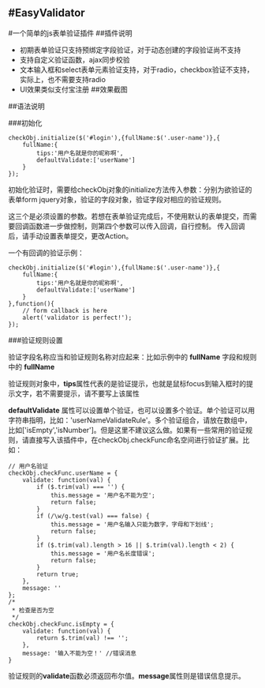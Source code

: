 #EasyValidator
------------------------------------------------

#一个简单的js表单验证插件
##插件说明
* 初期表单验证只支持预绑定字段验证，对于动态创建的字段验证尚不支持
* 支持自定义验证函数，ajax同步校验
* 文本输入框和select表单元素验证支持，对于radio，checkbox验证不支持，实际上，也不需要支持radio
* UI效果类似支付宝注册
##效果截图

##语法说明

###初始化

```
checkObj.initialize($('#login'),{fullName:$('.user-name')},{
    fullName:{
        tips:'用户名就是你的昵称啊',
        defaultValidate:['userName']
    }
});
```

初始化验证时，需要给checkObj对象的initialize方法传入参数：分别为欲验证的表单form jquery对象，验证的字段对象，验证字段对相应的验证规则。

这三个是必须设置的参数。若想在表单验证完成后，不使用默认的表单提交，而需要回调函数进一步做控制，则第四个参数可以传入回调，自行控制。
传入回调后，请手动设置表单提交，更改Action。

一个有回调的验证示例：

```
checkObj.initialize($('#login'),{fullName:$('.user-name')},{
    fullName:{
        tips:'用户名就是你的昵称啊',
        defaultValidate:['userName']
    }
},function(){
    // form callback is here
    alert('validator is perfect!');
});
```
###验证规则设置

验证字段名称应当和验证规则名称对应起来：比如示例中的 **fullName** 字段和规则中的 **fullName**

验证规则对象中，**tips**属性代表的是验证提示，也就是鼠标focus到输入框时的提示文字，若不需要提示，请不要写上该属性

**defaultValidate** 属性可以设置单个验证，也可以设置多个验证。单个验证可以用字符串指明，比如：'userNameValidateRule'。多个验证组合，请放在数组中，比如['isEmpty','isNumber']。但是这里不建议这么做。如果有一些常用的验证规则，请直接写入该插件中，在checkObj.checkFunc命名空间进行验证扩展。比如：

```
// 用户名验证
checkObj.checkFunc.userName = {
    validate: function(val) {
        if ($.trim(val) === '') {
            this.message = '用户名不能为空';
            return false;
        }
        if (/\w/g.test(val) === false) {
            this.message = '用户名输入只能为数字，字母和下划线';
            return false;
        }
        if ($.trim(val).length > 16 || $.trim(val).length < 2) {
            this.message = '用户名长度错误';
            return false;
        }
        return true;
    },
    message: ''
};
/*
 * 检查是否为空
 */
checkObj.checkFunc.isEmpty = {
    validate: function(val) {
        return $.trim(val) !== '';
    },
    message: '输入不能为空！' //错误消息
}
```

验证规则的**validate**函数必须返回布尔值。**message**属性则是错误信息提示。



